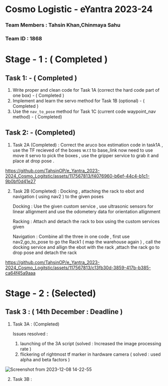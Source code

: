 # Cosmo Logistic - eYantra 2023-24
### Team Members : Tahsin Khan,Chinmaya Sahu 
### Team ID : 1868
# Stage - 1 : ( Completed ) 
## Task 1: - ( Completed )
1. Write proper and clean code for Task 1A (correct the hard code part of one box) - ( Completed )
2. Implement and learn the servo method for Task 1B (optional) - ( Completed )
3. Use the `nav_to_pose` method for Task 1C (current code waypoint_nav method) - ( Completed)

## Task 2: - (Completed)

1. Task 2A (Completed) : Correct the aruco box estimation code in task1A , use the TF recieved of the boxes w.r.t to base_link now need to use move it servo to pick the boxes , use the gripper service to grab it and place at drop pose .

https://github.com/TahsinOP/e_Yantra_2023-2024_Cosmo_Logitstic/assets/117567813/f4076960-b6ef-44c4-b1c1-9b0bf0d41e27

2. Task 2B (Completed) : Docking , attaching the rack to ebot and navigation ( using nav2 ) to the given poses
   
   Docking : Use the given custom service , use ultrasonic sensors for linear allignment and use the odometery data for orientation allignment 
   
   Racking : Attach and detach the rack to box using the custom services given
   
   Navigation : Combine all the three in one code , first use nav2,go_to_pose to go the Rack1 ( map the warehouse again ) , call the docking service and allign the ebot with the rack ,attach 
   the rack go to drop pose and detach the rack

https://github.com/TahsinOP/e_Yantra_2023-2024_Cosmo_Logitstic/assets/117567813/c13fb30d-3859-417b-b385-ca64f45a9aaa
   
# Stage - 2 : (Selected) 
## Task 3 : ( 14th December : Deadline ) 

1. Task 3A : (Completed)
   
   Issues resolved :
   1. launching of the 3A script (solved : Increased the image processing rate ) 
   2. flickering of rightmost tf marker in hardware camera ( solved : used alpha and beta factors )

![Screenshot from 2023-12-08 14-22-55](https://github.com/TahsinOP/e_Yantra_2023-2024_Cosmo_Logitstic/assets/117567813/e557d9ea-713e-436e-85cb-b394cb4cbd4a)

   
2. Task 3B : 

